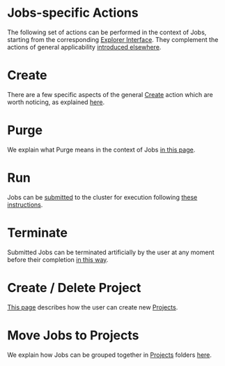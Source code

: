 # Jobs-specific Actions

The following set of actions can be performed in the context of Jobs, starting from the corresponding [Explorer Interface](../ui/explorer.md). They complement the actions of general applicability [introduced elsewhere](/entities-general/actions/overview.md).

# Create

There are a few specific aspects of the general [Create](/entities-general/actions/create.md) action which are worth noticing, as explained [here](create.md).

# Purge

We explain what Purge means in the context of Jobs [in this page](purge.md).

# Run

Jobs can be [submitted](../status.md) to the cluster for execution following [these instructions](run.md).

# Terminate

Submitted Jobs can be terminated artificially by the user at any moment before their completion [in this way](terminate.md).

# Create / Delete Project

[This page](create-delete-project.md) describes how the user can create new [Projects](../projects.md).

# Move Jobs to Projects

We explain how Jobs can be grouped together in [Projects](../projects.md) folders [here](../projects.md). 
